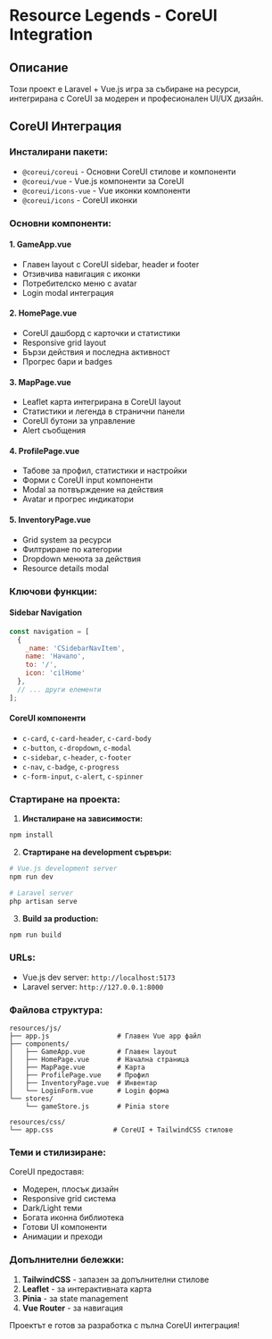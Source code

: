 # Resource Legends - CoreUI Integration

## Описание
Този проект е Laravel + Vue.js игра за събиране на ресурси, интегрирана с CoreUI за модерен и професионален UI/UX дизайн.

## CoreUI Интеграция

### Инсталирани пакети:
- `@coreui/coreui` - Основни CoreUI стилове и компоненти
- `@coreui/vue` - Vue.js компоненти за CoreUI
- `@coreui/icons-vue` - Vue иконки компоненти
- `@coreui/icons` - CoreUI иконки

### Основни компоненти:

#### 1. GameApp.vue
- Главен layout с CoreUI sidebar, header и footer
- Отзивчива навигация с иконки
- Потребителско меню с avatar
- Login modal интеграция

#### 2. HomePage.vue
- CoreUI дашборд с карточки и статистики
- Responsive grid layout
- Бързи действия и последна активност
- Прогрес бари и badges

#### 3. MapPage.vue
- Leaflet карта интегрирана в CoreUI layout
- Статистики и легенда в странични панели
- CoreUI бутони за управление
- Alert съобщения

#### 4. ProfilePage.vue
- Табове за профил, статистики и настройки
- Форми с CoreUI input компоненти
- Modal за потвърждение на действия
- Avatar и прогрес индикатори

#### 5. InventoryPage.vue
- Grid system за ресурси
- Филтриране по категории
- Dropdown менюта за действия
- Resource details modal

### Ключови функции:

#### Sidebar Navigation
```javascript
const navigation = [
  {
    _name: 'CSidebarNavItem',
    name: 'Начало',
    to: '/',
    icon: 'cilHome'
  },
  // ... други елементи
];
```

#### CoreUI компоненти
- `c-card`, `c-card-header`, `c-card-body`
- `c-button`, `c-dropdown`, `c-modal`
- `c-sidebar`, `c-header`, `c-footer`
- `c-nav`, `c-badge`, `c-progress`
- `c-form-input`, `c-alert`, `c-spinner`

### Стартиране на проекта:

1. **Инсталиране на зависимости:**
```bash
npm install
```

2. **Стартиране на development сървъри:**
```bash
# Vue.js development server
npm run dev

# Laravel server
php artisan serve
```

3. **Build за production:**
```bash
npm run build
```

### URLs:
- Vue.js dev server: `http://localhost:5173`
- Laravel server: `http://127.0.0.1:8000`

### Файлова структура:

```
resources/js/
├── app.js                 # Главен Vue app файл
├── components/
│   ├── GameApp.vue        # Главен layout
│   ├── HomePage.vue       # Начална страница
│   ├── MapPage.vue        # Карта
│   ├── ProfilePage.vue    # Профил
│   ├── InventoryPage.vue  # Инвентар
│   └── LoginForm.vue      # Login форма
└── stores/
    └── gameStore.js       # Pinia store

resources/css/
└── app.css               # CoreUI + TailwindCSS стилове
```

### Теми и стилизиране:

CoreUI предоставя:
- Модерен, плосък дизайн
- Responsive grid система
- Dark/Light теми
- Богата иконна библиотека
- Готови UI компоненти
- Анимации и преходи

### Допълнителни бележки:

1. **TailwindCSS** - запазен за допълнителни стилове
2. **Leaflet** - за интерактивната карта
3. **Pinia** - за state management
4. **Vue Router** - за навигация

Проектът е готов за разработка с пълна CoreUI интеграция!